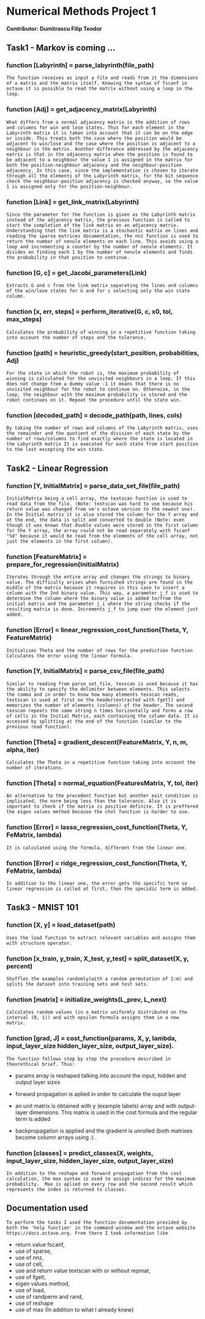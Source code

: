 # Numerical Methods Project 1

#### Contributor: Dumitrascu Filip Teodor

## Task1 - Markov is coming ...
	
### function [Labyrinth] = parse_labyrinth(file_path)
	
	The function receives as input a file and reads from it the dimensions of a matrix and the matrix itself. Knowing the syntax of fscanf in octave it is possible to read the matrix without using a loop in the loop.


### function [Adj] = get_adjacency_matrix(Labyrinth)

	What differs from a normal adjacency matrix is the addition of rows and columns for win and lose states. Thus for each element in the Labyrinth matrix it is taken into account that it can be on the edge or inside. This treats both the case where the position would be adjacent to win/lose and the case where the position is adjacent to a neighbour in the matrix. Another difference addressed by the adjacency matrix is that in the adjacency matrix when the position is found to be adjacent to a neighbour the value 1 is assigned in the matrix for both the position-neighbour adjacency and the neighbour-position adjacency. In this case, since the implementation is chosen to iterate through all the elements of the Labyrinth matrix, for the bit sequence check the neighbour-position adjacency is checked anyway, so the value 1 is assigned only for the position-neighbour. 

### function [Link] = get_link_matrix(Labyrinth)

	Since the parameter for the function is given as the Labyrinth matrix instead of the adjacency matrix, the previous function is called to start the completion of the link matrix on an adjacency matrix. Understanding that the link matrix is a stochastic matrix on lines and reading the sparse matrices documentation, the nnz function is used to return the number of nenule elements on each line. This avoids using a loop and incrementing a counter by the number of nenule elements. It divides on finding each 1 by the number of nenule elements and finds the probability in that position to continue.


### function [G, c] = get_Jacobi_parameters(Link)

	Extracts G and c from the link matrix separating the lines and columns of the win/lose states for G and for c selecting only the win state column.


### function [x, err, steps] = perform_iterative(G, c, x0, tol, max_steps)

	Calculates the probability of winning in a repetitive function taking into account the number of steps and the tolerance.


### function [path] = heuristic_greedy(start_position, probabilities, Adj)
	
	For the state in which the robot is, the maximum probability of winning is calculated for the unvisited neighbours in a loop. If this does not change from a dummy value -1 it means that there is no unvisited neighbour for the robot to continue on. Otherwise, in the loop, the neighbour with the maximum probability is stored and the robot continues on it. Repeat the procedure until the state win.

### function [decoded_path] = decode_path(path, lines, cols)

	By taking the number of rows and columns of the Labyrinth matrix, uses the remainder and the quotient of the division of each state by the number of rows/columns to find exactly where the state is located in the Labyrinth matrix It is executed for each state from start position to the last excepting the win state.


## Task2 - Linear Regression

### function [Y, InitialMatrix] = parse_data_set_file(file_path)
	
	InitialMatrix being a cell array, the textscan function is used to read data from the file. (Note: textscan was hard to use because his return value was changed from vm's octave version to the newest one). In the Initial matrix it is also stored the column for the Y array and at the end, the data is split and converted to double (Note: even though it was known that double values were stored in the first column for the Y array, the array could not be read separately with fscanf "%d" because it would be read from the elements of the cell array, not just the elements in the first column).

### function [FeatureMatrix] = prepare_for_regression(InitialMatrix)

	Iterates through the entire array and changes the strings to binary value. The difficulty arises when furnished strings are found in the middle of the matrix because it requires in this case to insert a column with the 2nd binary value. This way, a parameter j_f is used to determine the column where the binary value is added to/from the initial matrix and the parameter j_i where the string checks if the resulting matrix is done. Increments j_f to jump over the element just added.

### function [Error] = linear_regression_cost_function(Theta, Y, FeatureMatrix)

	Initialises Theta and the number of rows for the prediction function Calculates the error using the linear formula.
	
### function [Y, InitialMatrix] = parse_csv_file(file_path)

	Similar to reading from parse_set_file, texscan is used because it has the ability to specify the delimiter between elements. This selects the comma and in order to know how many elements texscan reads, textscan is used at first on the header(extracted with fgetl) and memorizes the number of elements (columns) of the header. The second texscan repeats the same string n times horizontally and forms a row of cells in the Initial Matrix, each containing the column data. It is accessed by splitting at the end of the function (similar to the previous read function).

### function [Theta] = gradient_descent(FeatureMatrix, Y, n, m, alpha, iter)
	
	Calculates the Theta in a repetitive function taking into account the number of iterations.

### function [Theta] = normal_equation(FeaturesMatrix, Y, tol, iter)

	An alternative to the precedent function but another exit condition is implicated, the norm being less than the tolerance. Also it is important to check if the matrix is positive definite. It is preffered the eigen values method because the chol function is harder to use.
	
### function [Error] = lasso_regression_cost_function(Theta, Y, FeMatrix, lambda)
	
	It is calculated using the formula, different from the linear one.
	
### function [Error] = ridge_regression_cost_function(Theta, Y, FeMatrix, lambda)

	In addition to the linear one, the error gets the specific term so  linear regression is called at first, then the specidic term is added.
	
	
## Task3 - MNIST 101

### function [X, y] = load_dataset(path)
	
	Uses the load function to extract relevant variables and assigns them with structure operator.


### function [x_train, y_train, X_test, y_test] = split_dataset(X, y, percent)
	
	Shuffles the examples randomly(with a random permutation of 1:m) and splits the dataset into training sets and test sets.
	
	
### function [matrix] = initialize_weights(L_prev, L_next)
	
	Calculates random values (in a matrix uniformly distributed on the interval (0, 1)) and with epsilon formula assigns them in a new matrix.

### function [grad, J] = cost_function(params, X, y, lambda, input_layer_size hidden_layer_size, output_layer_size).
	
	The function follows step by step the procedure described in  theorethical brief. Thus: 
	
- params array is reshaped talking into account the input, hidden and output
layer sizes 

- forward propagation is aplied in order to calculate the ouput layer

- an unit matrix is obtained with y (example labels) array and with output- 
layer dimensions. This matrix is used in the cost formula and the regular term
is added

- backpropagation is applied and the gradient is unrolled (both matrixes become column arrays using :) .


### function [classes] = predict_classes(X, weights, input_layer_size, hidden_layer_size, output_layer_size)
	
	In addition to the reshape and forward propagation from the cost calculation, the max syntax is used to assign indices for the maximum probability.  Max is aplied on every row and the second result which represents the index is returned to classes.


## Documentation used
	
	To perform the tasks I used the function documentation provided by both the 'help function' in the command window and the octave website https://docs.octave.org. From there I took information like 
- return value fscanf, 
- use of sparse, 
- use of nnz, 
- use of cell, 
- use and return value textscan with or without repmat, 
- use of fgetl, 
- eigen values method, 
- use of load, 
- use of randperm and rand, 
- use of reshape 
- use of max       (In addition to what I already knew)


